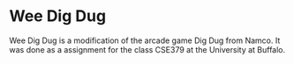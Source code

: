 Wee Dig Dug
===

Wee Dig Dug is a modification of the arcade game Dig Dug from Namco.
It was done as a assignment for the class CSE379 at the University at Buffalo.
